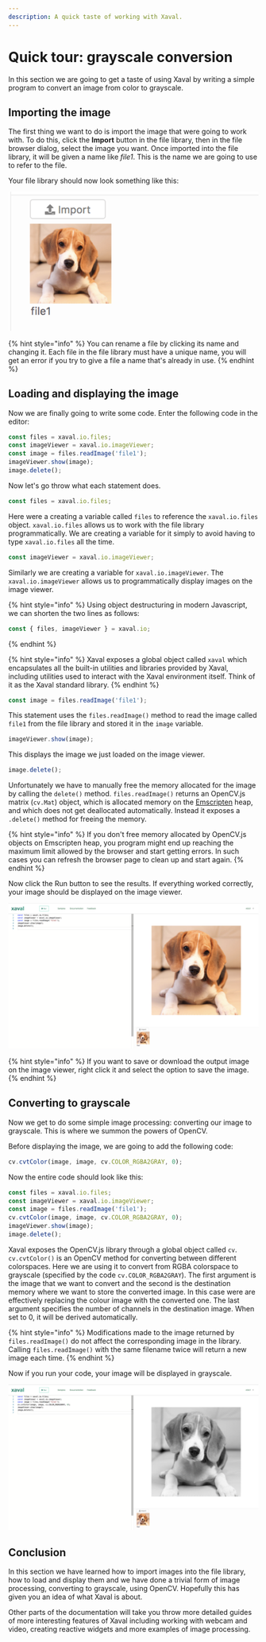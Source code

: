 ```yaml
---
description: A quick taste of working with Xaval.
---
```


# Quick tour: grayscale conversion

In this section we are going to get a taste of using Xaval by writing a simple program to convert an image from color to grayscale.

## Importing the image

The first thing we want to do is import the image that were going to work with. To do this, click the **Import** button in the file library, then in the file browser dialog, select the image you want. Once imported into the file library, it will be given a name like _file1_. This is the name we are going to use to refer to the file. 

Your file library should now look something like this:

![](../.gitbook/assets/screen-shot-2018-08-05-at-02.52.50.png)

{% hint style="info" %}
You can rename a file by clicking its name and changing it. Each file in the file library must have a unique name, you will get an error if you try to give a file a name that's already in use.
{% endhint %}

## Loading and displaying the image

Now we are finally going to write some code. Enter the following code in the editor:

```javascript
const files = xaval.io.files;
const imageViewer = xaval.io.imageViewer;
const image = files.readImage('file1');
imageViewer.show(image);
image.delete();
```

Now let's go throw what each statement does.

```javascript
const files = xaval.io.files;
```

Here were a creating a variable called `files` to reference the `xaval.io.files` object. `xaval.io.files` allows us to work with the file library programmatically. We are creating a variable for it simply to avoid having to type `xaval.io.files` all the time.

```javascript
const imageViewer = xaval.io.imageViewer;
```

Similarly we are creating a variable for `xaval.io.imageViewer`. The `xaval.io.imageViewer` allows us to programmatically display images on the image viewer.

{% hint style="info" %}
Using object destructuring in modern Javascript, we can shorten the two lines as follows:

```javascript
const { files, imageViewer } = xaval.io;
```
{% endhint %}

{% hint style="info" %}
Xaval exposes a global object called `xaval` which encapsulates all the built-in utilities and libraries provided by Xaval, including utilities used to interact with the Xaval environment itself. Think of it as the Xaval standard library.
{% endhint %}

```javascript
const image = files.readImage('file1');
```

This statement uses the `files.readImage()` method to read the image called `file1` from the file library and stored it in the `image` variable.

```javascript
imageViewer.show(image);
```

This displays the image we just loaded on the image viewer.

```javascript
image.delete();
```

Unfortunately we have to manually free the memory allocated for the image by calling the `delete()` method. `files.readImage()` returns an OpenCV.js matrix \(`cv.Mat`\) object, which is allocated memory on the [Emscripten](https://developer.mozilla.org/en-US/docs/Mozilla/Projects/Emscripten) heap, and which does not get deallocated automatically. Instead it exposes a `.delete()` method for freeing the memory.

{% hint style="info" %}
If you don't free memory allocated by OpenCV.js objects on Emscripten heap, you program might end up reaching the maximum limit allowed by the browser and start getting errors. In such cases you can refresh the browser page to clean up and start again.
{% endhint %}

Now click the Run button to see the results. If everything worked correctly, your image should be displayed on the image viewer.

![](../.gitbook/assets/screen-shot-2018-08-05-at-03.46.53.png)

{% hint style="info" %}
If you want to save or download the output image on the image viewer, right click it and select the option to save the image.
{% endhint %}

## Converting to grayscale

Now we get to do some simple image processing: converting our image to grayscale. This is where we summon the powers of OpenCV.

Before displaying the image, we are going to add the following code:

```javascript
cv.cvtColor(image, image, cv.COLOR_RGBA2GRAY, 0);
```

Now the entire code should look like this:

```javascript
const files = xaval.io.files;
const imageViewer = xaval.io.imageViewer;
const image = files.readImage('file1');
cv.cvtColor(image, image, cv.COLOR_RGBA2GRAY, 0);
imageViewer.show(image);
image.delete();
```

Xaval exposes the OpenCV.js library through a global object called `cv`. `cv.cvtColor()` is an OpenCV method for converting between different colorspaces. Here we are using it to convert from RGBA colorspace to grayscale \(specified by the code `cv.COLOR_RGBA2GRAY`\). The first argument is the image that we want to convert and the second is the destination memory where we want to store the converted image. In this case were are effectively replacing the colour image with the converted one. The last argument specifies the number of channels in the destination image. When set to 0, it will be derived automatically.

{% hint style="info" %}
Modifications made to the image returned by `files.readImage()` do not affect the corresponding image in the library. Calling `files.readImage()` with the same filename twice will return a new image each time.
{% endhint %}

Now if you run your code, your image will be displayed in grayscale.

![](../.gitbook/assets/screen-shot-2018-08-05-at-03.57.47.png)

## Conclusion

In this section we have learned how to import images into the file library, how to load and display them and we have done a trivial form of image processing, converting to grayscale, using OpenCV. Hopefully this has given you an idea of what Xaval is about.

Other parts of the documentation will take you throw more detailed guides of more interesting features of Xaval including working with webcam and video, creating reactive widgets and more examples of image processing.

